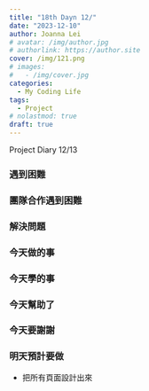 ```yaml
---
title: "18th Dayn 12/"
date: "2023-12-10"
author: Joanna Lei
# avatar: /img/author.jpg
# authorlink: https://author.site
cover: /img/121.png
# images:
#   - /img/cover.jpg
categories:
  - My Coding Life
tags:
  - Project
# nolastmod: true
draft: true
---
```


Project Diary 12/13

<!--more-->

### 遇到困難

### 團隊合作遇到困難

### 解決問題

### 今天做的事

### 今天學的事

### 今天幫助了

### 今天要謝謝

### 明天預計要做

- 把所有頁面設計出來
